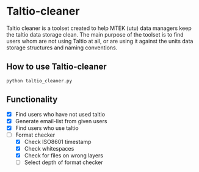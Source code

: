 # Taltio-cleaner
Taltio cleaner is a toolset created to help MTEK (utu) data managers keep the taltio data storage clean. The main purpose of the toolset is to find users whom are not using Taltio at all, or are using it against the units data storage structures and naming conventions.

## How to use Taltio-cleaner
`python taltio_cleaner.py`

## Functionality

- [x] Find users who have not used taltio
- [x] Generate email-list from given users
- [x] Find users who use taltio
- [ ] Format checker
    - [x] Check ISO8601 timestamp
    - [x] Check whitespaces
    - [x] Check for files on wrong layers
    - [ ] Select depth of format checker
